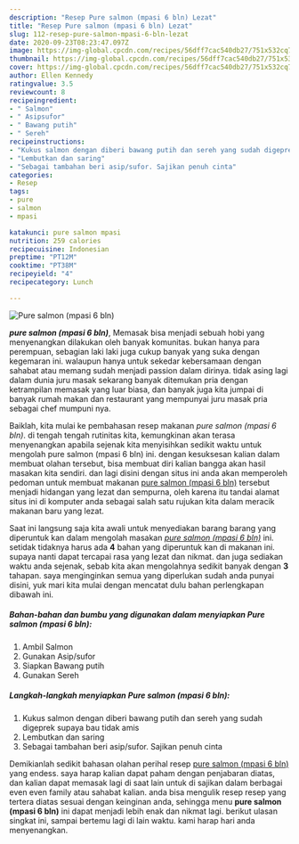 ```yaml
---
description: "Resep Pure salmon (mpasi 6 bln) Lezat"
title: "Resep Pure salmon (mpasi 6 bln) Lezat"
slug: 112-resep-pure-salmon-mpasi-6-bln-lezat
date: 2020-09-23T08:23:47.097Z
image: https://img-global.cpcdn.com/recipes/56dff7cac540db27/751x532cq70/pure-salmon-mpasi-6-bln-foto-resep-utama.jpg
thumbnail: https://img-global.cpcdn.com/recipes/56dff7cac540db27/751x532cq70/pure-salmon-mpasi-6-bln-foto-resep-utama.jpg
cover: https://img-global.cpcdn.com/recipes/56dff7cac540db27/751x532cq70/pure-salmon-mpasi-6-bln-foto-resep-utama.jpg
author: Ellen Kennedy
ratingvalue: 3.5
reviewcount: 8
recipeingredient:
- " Salmon"
- " Asipsufor"
- " Bawang putih"
- " Sereh"
recipeinstructions:
- "Kukus salmon dengan diberi bawang putih dan sereh yang sudah digeprek supaya bau tidak amis"
- "Lembutkan dan saring"
- "Sebagai tambahan beri asip/sufor. Sajikan penuh cinta"
categories:
- Resep
tags:
- pure
- salmon
- mpasi

katakunci: pure salmon mpasi 
nutrition: 259 calories
recipecuisine: Indonesian
preptime: "PT12M"
cooktime: "PT38M"
recipeyield: "4"
recipecategory: Lunch

---
```



![Pure salmon (mpasi 6 bln)](https://img-global.cpcdn.com/recipes/56dff7cac540db27/751x532cq70/pure-salmon-mpasi-6-bln-foto-resep-utama.jpg)

<b><i>pure salmon (mpasi 6 bln)</i></b>, Memasak bisa menjadi sebuah hobi yang menyenangkan dilakukan oleh banyak komunitas. bukan hanya para perempuan, sebagian laki laki juga cukup banyak yang suka dengan kegemaran ini. walaupun hanya untuk sekedar kebersamaan dengan sahabat atau memang sudah menjadi passion dalam dirinya. tidak asing lagi dalam dunia juru masak sekarang banyak ditemukan pria dengan ketrampilan memasak yang luar biasa, dan banyak juga kita jumpai di banyak rumah makan dan restaurant yang mempunyai juru masak pria sebagai chef mumpuni nya.



Baiklah, kita mulai ke pembahasan resep makanan <i>pure salmon (mpasi 6 bln)</i>. di tengah tengah rutinitas kita, kemungkinan akan terasa menyenangkan apabila sejenak kita menyisihkan sedikit waktu untuk mengolah pure salmon (mpasi 6 bln) ini. dengan kesuksesan kalian dalam membuat olahan tersebut, bisa membuat diri kalian bangga akan hasil masakan kita sendiri. dan lagi disini dengan situs ini anda akan memperoleh pedoman untuk membuat makanan <u>pure salmon (mpasi 6 bln)</u> tersebut menjadi hidangan yang lezat dan sempurna, oleh karena itu tandai alamat situs ini di komputer anda sebagai salah satu rujukan kita dalam meracik makanan baru yang lezat.


Saat ini langsung saja kita awali untuk menyediakan barang barang yang diperuntuk kan dalam mengolah masakan <u><i>pure salmon (mpasi 6 bln)</i></u> ini. setidak tidaknya harus ada <b>4</b> bahan yang diperuntuk kan di makanan ini. supaya nanti dapat tercapai rasa yang lezat dan nikmat. dan juga sediakan waktu anda sejenak, sebab kita akan mengolahnya sedikit banyak dengan <b>3</b> tahapan. saya menginginkan semua yang diperlukan sudah anda punyai disini, yuk mari kita mulai dengan mencatat dulu bahan perlengkapan dibawah ini.

<!--inarticleads1-->

##### Bahan-bahan dan bumbu yang digunakan dalam menyiapkan Pure salmon (mpasi 6 bln):

1. Ambil  Salmon
1. Gunakan  Asip/sufor
1. Siapkan  Bawang putih
1. Gunakan  Sereh




<!--inarticleads2-->

##### Langkah-langkah menyiapkan Pure salmon (mpasi 6 bln):

1. Kukus salmon dengan diberi bawang putih dan sereh yang sudah digeprek supaya bau tidak amis
1. Lembutkan dan saring
1. Sebagai tambahan beri asip/sufor. Sajikan penuh cinta




Demikianlah sedikit bahasan olahan perihal resep <u>pure salmon (mpasi 6 bln)</u> yang endess. saya harap kalian dapat paham dengan penjabaran diatas, dan kalian dapat memasak lagi di saat lain untuk di sajikan dalam berbagai even even family atau sahabat kalian. anda bisa mengulik resep resep yang tertera diatas sesuai dengan keinginan anda, sehingga menu <b>pure salmon (mpasi 6 bln)</b> ini dapat menjadi lebih enak dan nikmat lagi. berikut ulasan singkat ini, sampai bertemu lagi di lain waktu. kami harap hari anda menyenangkan.
